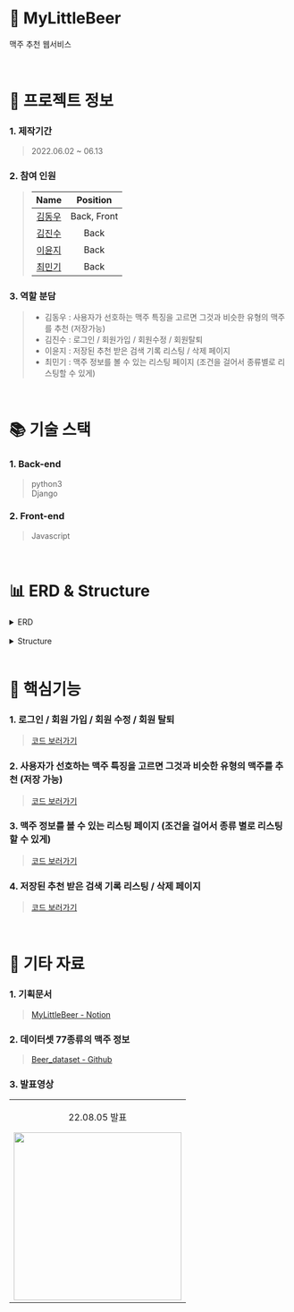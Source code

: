 # 🍻 MyLittleBeer

맥주 추천 웹서비스  

<br />

# 📃 프로젝트 정보

### 1. 제작기간

> 2022.06.02 ~ 06.13

### 2. 참여 인원

> |                    Name                    |  Position   |
> | :----------------------------------------: | :---------: |
> | [김동우](https://github.com/kimphysicsman) | Back, Front |
> |   [김진수](https://github.com/creamone)    |    Back     |
> |     [이윤지](https://github.com/yunji3)     |    Back     |
> |    [최민기](https://github.com/mankic)     |    Back     |

### 3. 역할 분담

> - 김동우 : 사용자가 선호하는 맥주 특징을 고르면 그것과 비슷한 유형의 맥주를 추천 (저장가능)
> - 김진수 : 로그인 / 회원가입 / 회원수정 / 회원탈퇴
> - 이윤지 : 저장된 추천 받은 검색 기록 리스팅 / 삭제 페이지
> - 최민기 : 맥주 정보를 볼 수 있는 리스팅 페이지 (조건을 걸어서 종류별로 리스팅할 수 있게)

<br />

# 📚 기술 스택

### 1. Back-end

> python3  
> Django  

### 2. Front-end
  
> Javascript

<br />

# 📊 ERD & Structure

<details>
<summary>ERD</summary>
<div markdown="1" style="padding-left: 15px;">
<img src="https://user-images.githubusercontent.com/68724828/186067947-f255f9a4-d92d-45cd-ab7c-419ec92943f8.png" width="800px"/>
</div>
</details>

<br />

<details>
<summary>Structure</summary>
<div markdown="1" style="padding-left: 15px;">
<img src="https://user-images.githubusercontent.com/68724828/186079270-28793ba1-466e-421f-baf2-563b890c926f.png" />
</div>
</details>

<br />

# 🔑 핵심기능

### 1. 로그인 / 회원 가입 / 회원 수정 / 회원 탈퇴
 
> [코드 보러가기](https://github.com/nbcamp-AI-2-fantastic4/mylittlebeer/blob/255cda0b67fd3f3df6e6f222e926d4d24931adb1/user/views.py#L13)

### 2. 사용자가 선호하는 맥주 특징을 고르면 그것과 비슷한 유형의 맥주를 추천 (저장 가능)

> [코드 보러가기](https://github.com/nbcamp-AI-2-fantastic4/mylittlebeer/blob/255cda0b67fd3f3df6e6f222e926d4d24931adb1/recommend/views.py#L19)

### 3. 맥주 정보를 볼 수 있는 리스팅 페이지 (조건을 걸어서 종류 별로 리스팅 할 수 있게)

> [코드 보러가기](https://github.com/nbcamp-AI-2-fantastic4/mylittlebeer/blob/255cda0b67fd3f3df6e6f222e926d4d24931adb1/beer/views.py#L5)

### 4. 저장된 추천 받은 검색 기록 리스팅 / 삭제 페이지 
 
> [코드 보러가기](https://github.com/nbcamp-AI-2-fantastic4/mylittlebeer/blob/255cda0b67fd3f3df6e6f222e926d4d24931adb1/history/views.py#L8)

<br />

# 📕 기타 자료

### 1. 기획문서

> [MyLittleBeer - Notion](https://www.notion.so/kimphysicsman/MLB-MyLittleBeer-3c4edfa70eb24593ab1cc9b05f8e6e61)

### 2. 데이터셋 77종류의 맥주 정보

> [Beer_dataset - Github](https://github.com/ghgit1798/Crawling-Preprocessing/blob/main/CBF_Beer/%EB%A7%A5%EC%A3%BC_cbf_data.csv)

### 3. 발표영상

<table>
  <tbody>
      <td>
        <p align="center"> 22.08.05 발표 </p>
        <a href="https://www.youtube.com/watch?v=FcY93t-2oMI" title="MyLittleBeer 최종발표">
          <img align="center" src="https://user-images.githubusercontent.com/68724828/186087151-e0f0ebed-08c1-4a99-9af0-a8c48c536205.png" width="300" >
        </a>
      </td>
  </tbody>
</table>
